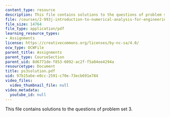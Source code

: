 ```yaml
---
content_type: resource
description: This file contains solutions to the questions of problem set 3.
file: /courses/2-993j-introduction-to-numerical-analysis-for-engineering-13-002j-spring-2005/97b15abee0cc2591c70e73ecb691e784_ps3solution.pdf
file_size: 14764
file_type: application/pdf
learning_resource_types:
- Assignments
license: https://creativecommons.org/licenses/by-nc-sa/4.0/
ocw_type: OCWFile
parent_title: Assignments
parent_type: CourseSection
parent_uid: 8d6771de-f853-6092-ac2f-f5a04ee4294a
resourcetype: Document
title: ps3solution.pdf
uid: 97b15abe-e0cc-2591-c70e-73ecb691e784
video_files:
  video_thumbnail_file: null
video_metadata:
  youtube_id: null
---
```

This file contains solutions to the questions of problem set 3.